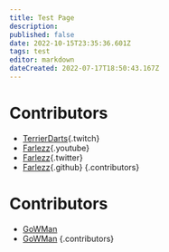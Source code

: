 ```yaml
---
title: Test Page
description: 
published: false
date: 2022-10-15T23:35:36.601Z
tags: test
editor: markdown
dateCreated: 2022-07-17T18:50:43.167Z
---
```


# Contributors
- [TerrierDarts](https://www.twitch.tv/terrierdarts){.twitch}
- [Farlezz](https://www.twitch.tv/Farlezz){.youtube}
- [Farlezz](https://www.twitch.tv/Farlezz){.twitter}
- [Farlezz](https://www.twitch.tv/Farlezz){.github}
{.contributors}

# Contributors
- [<i class="mdi mdi-twitch"></i> GoWMan](https://www.twitch.tv/GoWMan)
- [<i class="mdi mdi-twitch"></i> GoWMan](https://www.twitch.tv/GoWMan)
{.contributors}

<br>

<style>
/* Ease Of Use */
#root .v-main .contents ul.contributors li a.twitch::before,
#root .v-main .contents ul.contributors li a.youtube::before,
#root .v-main .contents ul.contributors li a.twitter::before,
#root .v-main .contents ul.contributors li a.github::before {
  font: normal normal normal 24px/1 Material Design Icons;
  display: inline-block;
  font-size: inherit;
  text-rendering: auto;
  line-height: inherit;
  border-radius: 7px;
  padding-inline: 2px;
  margin-right: 5px;
  font-size: .9em;
  line-height: 1.3;
}

#root .v-main .contents ul.contributors li a.twitch::before {
  content: "\F0543";
  color: "#fff";
  background-color: #6441a5;
}
  
#root .v-main .contents ul.contributors li a.youtube::before {
  content: "\F05C3";
  color: "#fff";
  background-color: #FF0000;
}
  
#root .v-main .contents ul.contributors li a.twitter::before {
  content: "\F0544";
  color: "#fff";
  background-color: #1DA1F2;
}
  
#root .v-main .contents ul.contributors li a.github::before {
  content: "\F02A4";
  color: "#fff";
  background-color: #171515;
}
</style>  